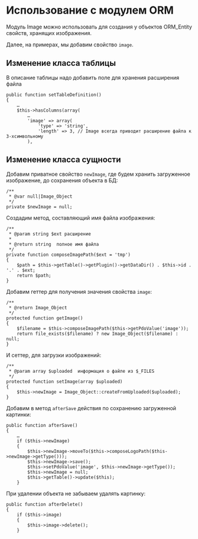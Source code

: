 Использование с модулем ORM
===========================

Модуль Image можно использовать для создания у объектов ORM_Entity свойств, хранящих изображения.

Далее, на примерах, мы добавим свойство `image`.

Изменение класса таблицы
------------------------

В описание таблицы надо добавить поле для хранения расширения файла

    public function setTableDefinition()
    {
        …
        $this->hasColumns(array(
            …
            'image' => array(
                'type' => 'string',
                'length' => 3, // Image всегда приводит расширение файла к 3-хсимвольному
            ),

Изменение класса сущности
-------------------------

Добавим приватное свойство `newImage`, где будем хранить загруженное изображение, до сохранения
объекта в БД:

    /**
     * @var null|Image_Object
     */
    private $newImage = null;

Создадим метод, составляющий имя файла изображения:

    /**
     * @param string $ext расширение
     *
     * @return string  полное имя файла
     */
    private function composeImagePath($ext = 'tmp')
    {
        $path = $this->getTable()->getPlugin()->getDataDir() . $this->id . '.' . $ext;
        return $path;
    }

Добавим геттер для получения значения свойства `image`:

    /**
     * @return Image_Object
     */
    protected function getImage()
    {
        $filename = $this->composeImagePath($this->getPdoValue('image'));
        return file_exists($filename) ? new Image_Object($filename) : null;
    }

И сеттер, для загрузки изображений:

    /**
     * @param array $uploaded  информация о файле из $_FILES
     */
    protected function setImage(array $uploaded)
    {
        $this->newImage = Image_Object::createFromUploaded($uploaded);
    }

Добавим в метод `afterSave` действия по сохранению загруженной картинки:

    public function afterSave()
    {
        …
        if ($this->newImage)
        {
            $this->newImage->moveTo($this->composeLogoPath($this->newImage->getType()));
            $this->newImage->save();
            $this->setPdoValue('image', $this->newImage->getType());
            $this->newImage = null;
            $this->getTable()->update($this);
        }

При удалении объекта не забываем удалять картинку:

    public function afterDelete()
    {
        if ($this->image)
        {
            $this->image->delete();
        }
